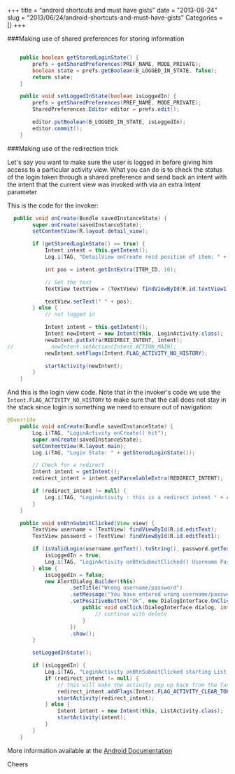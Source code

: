 +++
title = "android shortcuts and must have gists"
date = "2013-06-24"
slug = "2013/06/24/android-shortcuts-and-must-have-gists"
Categories = []
+++

###Making use of shared preferences for storing information
```java

    public boolean getStoredLoginState() {
        prefs = getSharedPreferences(PREF_NAME, MODE_PRIVATE);
        boolean state = prefs.getBoolean(B_LOGGED_IN_STATE, false);
        return state;
    }

    public void setLoggedInState(boolean isLoggedIn) {
        prefs = getSharedPreferences(PREF_NAME, MODE_PRIVATE);
        SharedPreferences.Editor editor = prefs.edit();

        editor.putBoolean(B_LOGGED_IN_STATE, isLoggedIn);
        editor.commit();
    }
```

###Making use of the redirection trick

Let's say you want to make sure the user is logged in before giving him access to a particular activity view. What you can do is to check the status of the login token through a shared preference and send back an intent with the intent that the current view was invoked with via an extra Intent parameter

This is the code for the invoker:

```java
  public void onCreate(Bundle savedInstanceState) {
        super.onCreate(savedInstanceState);
        setContentView(R.layout.detail_view);

        if (getStoredLoginState() == true) {
            Intent intent = this.getIntent();
            Log.i(TAG, "DetailView onCreate recd position of item: " + intent.getIntExtra(ITEM_ID, 10));

            int pos = intent.getIntExtra(ITEM_ID, 10);

            // Set the text
            TextView textView = (TextView) findViewById(R.id.textView1);

            textView.setText(" " + pos);
        } else {
            // not logged in

            Intent intent = this.getIntent();
            Intent newIntent = new Intent(this, LoginActivity.class);
            newIntent.putExtra(REDIRECT_INTENT, intent);
//            newIntent.setAction(Intent.ACTION_MAIN);
            newIntent.setFlags(Intent.FLAG_ACTIVITY_NO_HISTORY);

            startActivity(newIntent);
        }
    }
```

And this is the login view code. Note that in the invoker's code we use the `Intent.FLAG_ACTIVITY_NO_HISTORY` to make sure that the call does not stay in the stack since login is something we need to ensure out of navigation:

```java
@Override
    public void onCreate(Bundle savedInstanceState) {
        Log.i(TAG, "LoginActivity onCreate() hit");
        super.onCreate(savedInstanceState);
        setContentView(R.layout.main);
        Log.i(TAG, "Login State: " + getStoredLoginState());

        // Check for a redirect
        Intent intent = getIntent();
        redirect_intent = intent.getParcelableExtra(REDIRECT_INTENT);

        if (redirect_intent != null) {
            Log.i(TAG, "LoginActivity : this is a redirect intent " + redirect_intent);
        }
    }

    public void onBtnSubmitClicked(View view) {
        TextView username = (TextView) findViewById(R.id.editText);
        TextView password = (TextView) findViewById(R.id.editText1);

        if (isValidLogin(username.getText().toString(), password.getText().toString())) {
            isLoggedIn = true;
            Log.i(TAG, "LoginActivity onBtnSubmitClicked() Username Password match");
        } else {
            isLoggedIn = false;
            new AlertDialog.Builder(this)
                    .setTitle("Wrong username/password")
                    .setMessage("You have entered wrong username/password")
                    .setPositiveButton("Ok", new DialogInterface.OnClickListener() {
                        public void onClick(DialogInterface dialog, int which) {
                            // continue with delete
                        }
                    })
                    .show();
        }

        setLoggedInState();

        if (isLoggedIn) {
            Log.i(TAG, "LoginActivity onBtnSubmitClicked starting List View Activity");
            if (redirect_intent != null) {
                // this will make the activity pop up back from the Task stack
                redirect_intent.addFlags(Intent.FLAG_ACTIVITY_CLEAR_TOP);
                startActivity(redirect_intent);
            } else {
                Intent intent = new Intent(this, ListActivity.class);
                startActivity(intent);
            }
        }
    }
```

More information available at the [Android Documentation][android]

Cheers

[android]: http://developer.android.com/guide/components/tasks-and-back-stack.html
